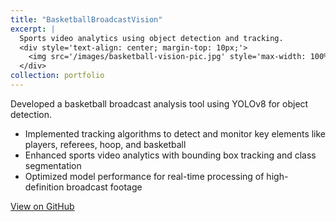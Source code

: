 ```yaml
---
title: "BasketballBroadcastVision"
excerpt: |
  Sports video analytics using object detection and tracking.
  <div style='text-align: center; margin-top: 10px;'>
    <img src='/images/basketball-vision-pic.jpg' style='max-width: 100%; width: 500px; height: auto; border-radius: 8px; box-shadow: 0 4px 8px rgba(0,0,0,0.1);'>
  </div>
collection: portfolio
---
```


Developed a basketball broadcast analysis tool using YOLOv8 for object detection.

- Implemented tracking algorithms to detect and monitor key elements like players, referees, hoop, and basketball  
- Enhanced sports video analytics with bounding box tracking and class segmentation  
- Optimized model performance for real-time processing of high-definition broadcast footage  

[View on GitHub](https://github.com/UllasSG/BasketballBroadcastVision/)
